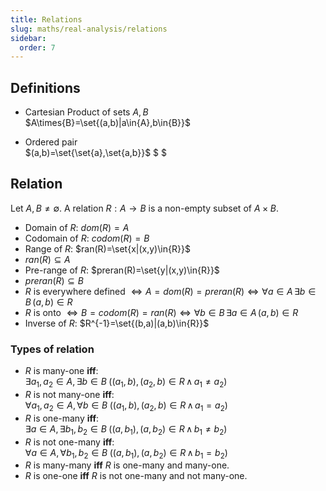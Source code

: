 ```yaml
---
title: Relations
slug: maths/real-analysis/relations
sidebar:
  order: 7
---
```


## Definitions

- Cartesian Product of sets $A,B$  
  $A\times{B}=\set{(a,b)|a\in{A},b\in{B}}$

- Ordered pair  
  $(a,b)=\set{\set{a},\set{a,b}}$ $ $

## Relation

Let $A,B\not=\emptyset$. A relation $R:A\rightarrow{B}$ is a non-empty subset of
$A\times{B}$.

- Domain of $R$: $dom(R)=A$
- Codomain of $R$: $codom(R)=B$
- Range of $R$: $ran(R)=\set{x|(x,y)\in{R}}$
- $ran(R)\subseteq{A}$
- Pre-range of $R$: $preran(R)=\set{y|(x,y)\in{R}}$
- $preran(R)\subseteq{B}$
- $R$ is everywhere defined
  $\iff{A=dom(R)=preran(R)}\iff{\forall{a\in{A}}\,\exists{b\in{B}}\,(a,b)\in{R}}$
- $R$ is onto
  $\iff{B=codom(R)=ran(R)}\iff{\forall{b\in{B}}\,\exists{a\in{A}}\,(a,b)\in{R}}$
- Inverse of $R$: $R^{-1}=\set{(b,a)|(a,b)\in{R}}$

### Types of relation

- $R$ is many-one **iff**:  
  $\exists{a_1,a_2\in{A}},\,\exists{b\in{B}}\;((a_1,b),(a_2,b)\in{R}\,\land\,a_1\not=a_2)$
- $R$ is not many-one **iff**:  
  $\forall{a_1,a_2\in{A}},\,\forall{b\in{B}}\;((a_1,b),(a_2,b)\in{R}\,\land\,a_1=a_2)$
- $R$ is one-many **iff**:  
  $\exists{a\in{A}},\,\exists{b_1,b_2\in{B}}\;((a,b_1),(a,b_2)\in{R}\,\land\,b_1\not=b_2)$
- $R$ is not one-many **iff**:  
  $\forall{a\in{A}},\,\forall{b_1,b_2\in{B}}\;((a,b_1),(a,b_2)\in{R}\,\land\,b_1=b_2)$
- $R$ is many-many **iff** $R$ is one-many and many-one.
- $R$ is one-one **iff** $R$ is not one-many and not many-one.
